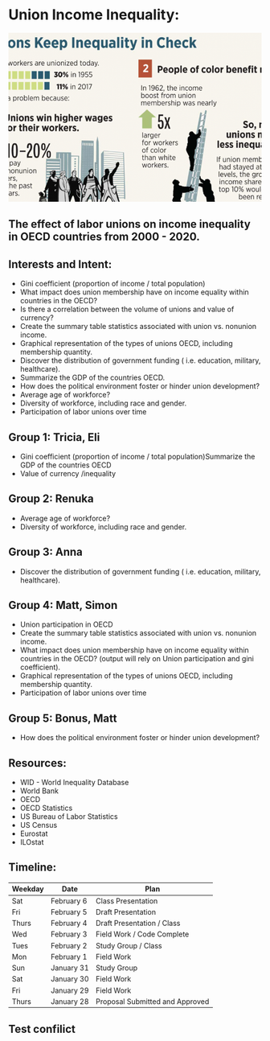 # Union Income Inequality:

![image](./images/Unions_inequality.png)

## The effect of labor unions on income inequality in OECD countries from 2000 - 2020.

## Interests and Intent:

- Gini coefficient (proportion of income / total population)
- What impact does union membership have on income equality within countries in the OECD?
- Is there a correlation between the volume of unions and value of currency?
- Create the summary table statistics associated with union vs. nonunion income.
- Graphical representation of the types of unions OECD, including membership quantity.
- Discover the distribution of government funding ( i.e. education, military, healthcare).
- Summarize the GDP of the countries OECD.
- How does the political environment foster or hinder union development?
- Average age of workforce?
- Diversity of workforce, including race and gender.
- Participation of labor unions over time

## Group 1: Tricia, Eli

- Gini coefficient (proportion of income / total population)Summarize the GDP of the countries OECD
- Value of currency /inequality

## Group 2: Renuka

- Average age of workforce?
- Diversity of workforce, including race and gender.

## Group 3: Anna

- Discover the distribution of government funding ( i.e. education, military, healthcare).

## Group 4: Matt, Simon

- Union participation in OECD
- Create the summary table statistics associated with union vs. nonunion income.
- What impact does union membership have on income equality within countries in the OECD? (output will rely on Union participation and gini coefficient).
- Graphical representation of the types of unions OECD, including membership quantity.
- Participation of labor unions over time

## Group 5: Bonus, Matt

- How does the political environment foster or hinder union development?

## Resources:

- WID - World Inequality Database
- World Bank
- OECD
- OECD Statistics
- US Bureau of Labor Statistics
- US Census
- Eurostat
- ILOstat

## Timeline:

| Weekday | Date       | Plan                            |
| ------- | ---------- | ------------------------------- |
| Sat     | February 6 | Class Presentation              |
| Fri     | February 5 | Draft Presentation              |
| Thurs   | February 4 | Draft Presentation / Class      |
| Wed     | February 3 | Field Work / Code Complete      |
| Tues    | February 2 | Study Group / Class             |
| Mon     | February 1 | Field Work                      |
| Sun     | January 31 | Study Group                     |
| Sat     | January 30 | Field Work                      |
| Fri     | January 29 | Field Work                      |
| Thurs   | January 28 | Proposal Submitted and Approved |

## Test confilict
